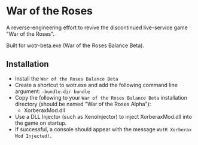 # War of the Roses
A reverse-engineering effort to revive the discontinued live-service game "War of the Roses".

Built for wotr-beta.exe (War of the Roses Balance Beta).

## Installation
- Install the `War of the Roses Balance Beta`
- Create a shortcut to wotr.exe and add the following command line argument: `-bundle-dir bundle`
- Copy the following to your `War of the Roses Balance Beta` installation directory (should be named "War of the Roses Alpha"):
    - XorberaxMod.dll
- Use a DLL Injector (such as XenoInjector) to inject XorberaxMod.dll into the game on startup.
- If successful, a console should appear with the message `WotR Xorberax Mod Injected!`.